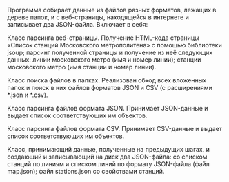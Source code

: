 Программа собирает данные из файлов разных форматов, лежащих в дереве папок, и с веб-страницы, находящейся в интернете и записывает два JSON-файла.
Включает в себя:

Класс парсинга веб-страницы. Получение HTML-кода страницы «Список станций Московского метрополитена» с помощью библиотеки jsoup;
парсинг полученной страницы и получение из неё следующих данных:
линии московского метро (имя и номер линии);
станции московского метро (имя станции и номер линии).

Класс поиска файлов в папках. Реализован обход всех вложенных папок и поиск в них файлов форматов JSON и CSV (с расширениями *.json и *.csv). 

Класс парсинга файлов формата JSON. Принимает JSON-данные и выдает список соответствующих им объектов.

Класс парсинга файлов формата CSV. Принимает CSV-данные и выдает список соответствующих им объектов.

Класс, принимающий данные, полученные на предыдущих шагах, и создающий и записывающий на диск два JSON-файла:
со списком станций по линиям и списком линий по формату JSON-файла (файл map.json);
файл stations.json со свойствами станций.
